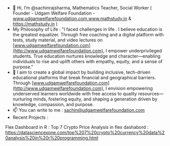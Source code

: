 - 👋 Hi, I’m @sachinrajsharma, Mathematics Teacher, Social Worker ( Founder - Udgam Welfare Foundation - www.udgamwelfarefoundation.com,www.mathstudy.in & https://mathstudy.in ) 
- My Philosophy of Life : "I faced challenges in life . I believe education is the greatest equalizer. Through free coaching and a digital platform with tests, study material, and video lectures on [www.udgamwelfarefoundation.com](http://www.udgamwelfarefoundation.com), I empower underprivileged students. True education nurtures knowledge and character—enabling individuals to rise and uplift others with empathy, equity, and a sense of purpose."
- 👀 I aim to create a global impact by building inclusive, tech-driven educational platforms that break financial and geographical barriers. Through [www.udgamwelfarefoundation.com](http://www.udgamwelfarefoundation.com), I envision empowering underserved learners worldwide with free access to quality resources—nurturing minds, fostering equity, and shaping a generation driven by knowledge, compassion, and purpose.
- 📫 You can write to me : sachin@udgamwelfarefoundation.com
- Recent Projects :

Flex Dashboard in R : Top 7 Crypto Price Analysis in flex dashabord : https://datasciencexone.com/top%207%20crypto%20currency%20data%20analysis%20in%20r%20programming.html

